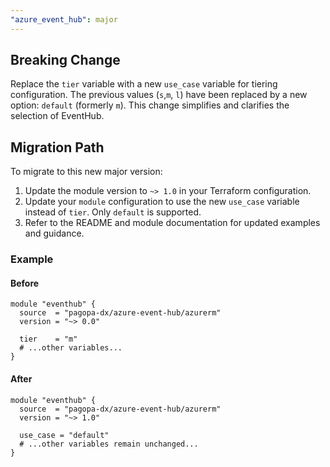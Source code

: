 ```yaml
---
"azure_event_hub": major
---
```


## Breaking Change

Replace the `tier` variable with a new `use_case` variable for tiering configuration. The previous values (`s`,`m`, `l`) have been replaced by a new option: `default` (formerly `m`). This change simplifies and clarifies the selection of EventHub.

## Migration Path

To migrate to this new major version:

1. Update the module version to `~> 1.0` in your Terraform configuration.
2. Update your `module` configuration to use the new `use_case` variable instead of `tier`. Only `default` is supported.
3. Refer to the README and module documentation for updated examples and guidance.

### Example

#### Before

```hcl
module "eventhub" {
  source  = "pagopa-dx/azure-event-hub/azurerm"
  version = "~> 0.0"

  tier    = "m"
  # ...other variables...
}
```

#### After

```hcl
module "eventhub" {
  source  = "pagopa-dx/azure-event-hub/azurerm"
  version = "~> 1.0"
  
  use_case = "default"
  # ...other variables remain unchanged...
}
```
